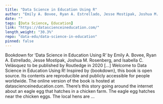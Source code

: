 ```yaml
---
title: "Data Science in Education Using R"
author: "Emily A. Bovee, Ryan A. Estrellado, Jesse Mostipak, Joshua M. Rosenberg, and Isabella C. Velásquez"
date: ""
tags: [Data Science, Education]
link: "https://datascienceineducation.com/"
length_weight: "30.3%"
repo: "data-edu/data-science-in-education"
pinned: false
---
```


Bookdown for ‘Data Science in Education Using R’ by Emily A. Bovee, Ryan A. Estrellado, Jesse Mostipak, Joshua M. Rosenberg, and Isabella C. Velásquez to be published by Routledge in 2020 [...] Welcome to Data Science in Education Using R! Inspired by {bookdown}, this book is open source. Its contents are reproducible and publicly accessible for people worldwide. The online version of the book is hosted at datascienceineducation.com. There’s this story going around the internet about an eagle egg that hatches in a chicken farm. The eagle egg hatches near the chicken eggs. The local hens are ...
